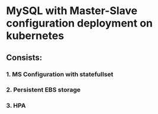 # MySQL with Master-Slave configuration deployment on kubernetes

## Consists:

###  1. MS Configuration with statefullset
###  2. Persistent EBS storage
###  3. HPA
